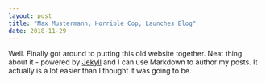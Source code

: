 ```yaml
---
layout: post
title: "Max Mustermann, Horrible Cop, Launches Blog"
date: 2018-11-29
---
```


Well. Finally got around to putting this old website together. Neat thing about it - powered by [Jekyll](http://jekyllrb.com) and I can use Markdown to author my posts. It actually is a lot easier than I thought it was going to be.
